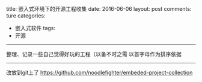 title: 嵌入式环境下的开源工程收集
date: 2016-06-06
layout: post
comments: ture
categories:
- 嵌入式软件
tags: 
- 开源
---

整理、记录一些自己觉得好玩的工程（以备不时之需
以首字母作为排序依据

---   
改放到git上了
https://github.com/noodlefighter/embeded-project-collection